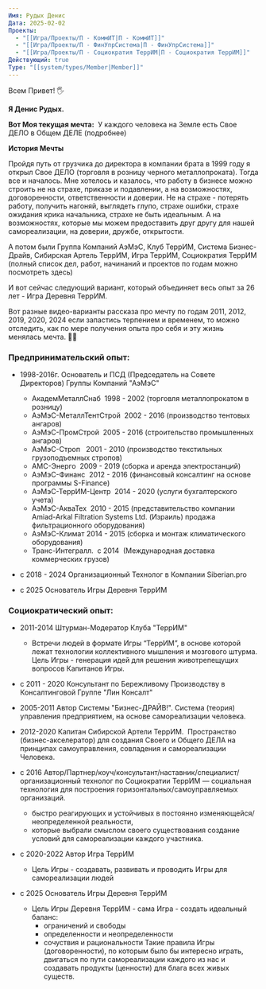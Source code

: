 ```yaml
---
Имя: Рудых Денис
Дата: 2025-02-02
Проекты:
  - "[[Игра/Проекты/П - КоммИТ|П - КоммИТ]]"
  - "[[Игра/Проекты/П - ФинУпрСистема|П - ФинУпрСистема]]"
  - "[[Игра/Проекты/П - Социократия ТеррИМ|П - Социократия ТеррИМ]]"
Действующий: true
Type: "[[system/types/Member|Member]]"
---
```

Всем Привет! 🖐 

**Я Денис Рудых.** 

**Вот Моя текущая мечта:** 
У каждого человека на Земле есть Свое ДЕЛО в Общем ДЕЛЕ (подробнее)

  
**История Мечты**

Пройдя путь от грузчика до директора в компании брата в 1999 году я открыл Свое ДЕЛО (торговля в розницу черного металлопроката). Тогда все и началось. Мне хотелось и казалось, что работу в бизнесе можно строить не на страхе, приказе и подавлении, а на возможностях, договоренности, ответственности и доверии. Не на страхе - потерять работу, получить нагоняй, выглядеть глупо, страхе ошибки, страхе ожидания крика начальника, страхе не быть идеальным. А на возможностях, которые мы можем предоставить друг другу для нашей самореализации, на доверии, дружбе, открытости.

А потом были Группа Компаний АэМэС, Клуб ТеррИМ, Система Бизнес-Драйв, Сибирская Артель ТеррИМ, Игра ТеррИМ, Социократия ТеррИМ (полный список дел, работ, начинаний и проектов по годам можно посмотреть здесь)  

И вот сейчас следующий вариант, который объединяет весь опыт за 26 лет - Игра Деревня ТеррИМ.

Вот разные видео-варианты рассказа про мечту по годам 2011, 2012, 2019, 2020, 2024 если запастись терпением и временем, то можно отследить, как по мере получения опыта про себя и эту жизнь менялась мечта. 🤗🥳

### Предпринимательский опыт:

* 1998-2016г. Основатель и ПСД (Председатель на Совете Директоров) Группы Компаний "АэМэС"
	- АкадемМеталлСнаб  1998 - 2002 (торговля металлопрокатом в розницу)
	- АэМэС-МеталлТентСтрой  2002 - 2016 (производство тентовых ангаров)
	- АэМэС-ПромСтрой  2005 - 2016 (строительство промышленных ангаров)
	- АэМэС-Строп   2001 - 2010 (производство текстильных грузоподъемных стропов)
	- АМС-Энерго  2009 - 2019 (сборка и аренда электростанций)
	- АэМэС-Финанс  2012 - 2016 (финансовый консалтинг на основе программы S-Finance)
	- АэМэС-ТеррИМ-Центр  2014 - 2020 (услуги бухгалтерского учета)
	- АэМэС-АкваТех  2010 - 2015 (представительство компании Amiad-Arkal Filtration Systems Ltd. (Израиль) продажа фильтрационного оборудования)
	- АэМэС-Климат 2014 - 2015 (сборка и монтаж климатического оборудования)
	- Транс-Интегралл.  с 2014  (Международная доставка коммерческих грузов)

* с 2018 - 2024 Организационный Технолог в Компании Siberian.pro
* с 2025 Основатель Игры Деревня ТеррИМ

  

### Социократический опыт:

* 2011-2014 Штурман-Модератор Клуба "ТеррИМ"
	* Встречи людей в формате Игры “ТеррИМ”, в основе которой лежат технологии коллективного мышления и мозгового штурма. Цель Игры - генерация идей для решения животрепещущих вопросов Капитанов Игры. 

* с 2011 - 2020 Консультант по Бережливому Производству в Консалтинговой Группе "Лин Консалт"

* 2005-2011 Автор Системы "Бизнес-ДРАЙВ!". Система (теория) управления предприятием, на основе самореализации человека.

* 2012-2020 Капитан Сибирской Артели ТеррИМ.  Пространство (бизнес-акселератор) для создания Своего и Общего ДЕЛА на принципах самоуправления, совладения и самореализации Человека.

* с 2016 Автор/Партнер/коуч/консультант/наставник/специалист/организационный технолог по Социократии ТеррИМ — социальная технология для построения горизонтальных/самоуправляемых организаций.

	* быстро реагирующих и устойчивых в постоянно изменяющейся/неопределенной реальности, 
	* которые выбрали смыслом своего существования создание условий для самореализации каждого участника.

* с 2020-2022 Автор Игра ТеррИМ
	* Цель Игры - создавать, развивать и проводить Игры для самореализации людей

* с 2025 Основатель Игры Деревня ТеррИМ
	* Цель Игры Деревня ТеррИМ - сама Игра - создать идеальный баланс:
		- ограничений и свободы 
		- определенности и неопределенности
		* сочуствия и рациональности
	Такие правила Игры (договоренности), по которым было бы интересно играть, двигаться по пути самореализации каждого из нас и создавать продукты (ценности) для блага всех живых существ.